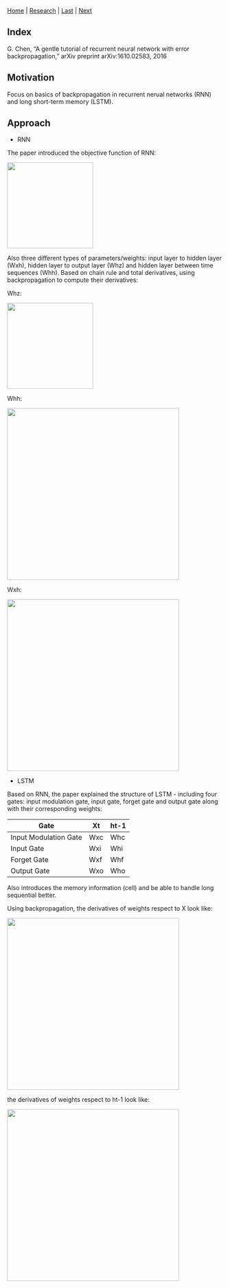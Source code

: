 [Home](https://clojia.github.io/) | [Research](https://clojia.github.io/research/) | [Last](https://clojia.github.io/research/2018-08-IR-Open-Max) | [Next](https://clojia.github.io/research/2018-08-IR-Dist-Rep)

## Index

G. Chen, “A gentle tutorial of recurrent neural network with error backpropagation,” arXiv
preprint arXiv:1610.02583, 2016

## Motivation
Focus on basics of backpropagation in recurrent nerual networks (RNN) and long short-term memory (LSTM).

## Approach
- RNN

The paper introduced the objective function of RNN:

<img src="https://github.com/clojia/clojia.github.io/blob/master/images/rnn_objf.png" width="200">

Also three different types of parameters/weights: input layer to hidden layer (Wxh), hidden layer to output layer (Whz) and hidden layer between time sequences (Whh). Based on chain rule and total derivatives, using backpropagation to compute their derivatives:

Whz:

<img src="https://github.com/clojia/clojia.github.io/blob/master/images/rnn_hz.png" width="200">

Whh:

<img src="https://github.com/clojia/clojia.github.io/blob/master/images/rnn_hh.png" width="400">

Wxh:

<img src="https://github.com/clojia/clojia.github.io/blob/master/images/rnn_xh.png" width="400">


- LSTM

Based on RNN, the paper explained the structure of LSTM - including four gates: input modulation gate, input gate, forget gate and output gate along with their corresponding weights: 

  Gate | Xt | ht-1
  ----- | ---- |-----
  Input Modulation Gate | Wxc | Whc
  Input Gate | Wxi | Whi
  Forget Gate | Wxf | Whf
  Output Gate | Wxo | Who
  

Also introduces the memory information (cell) and be able to handle long sequential better. 

Using backpropagation, the derivatives of weights respect to X look like:

<img src="https://github.com/clojia/clojia.github.io/blob/master/images/lstm_wx.png" width="400">

the derivatives of weights respect to ht-1 look like:

<img src="https://github.com/clojia/clojia.github.io/blob/master/images/lstm_wh.png" width="400">

